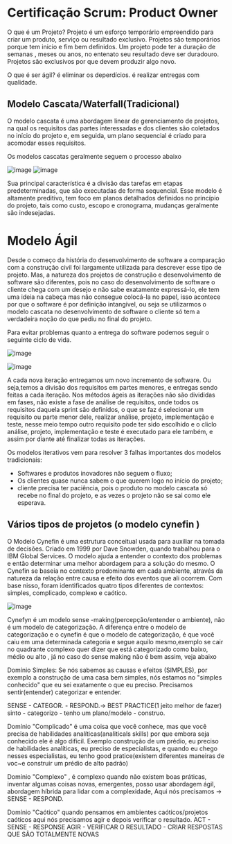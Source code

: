 # Certificação Scrum: Product Owner

O que é um Projeto?
Projeto é um esforço temporário empreendido para criar um produto, serviço ou resultado exclusivo.
Projetos são temporários porque tem inicio e fim bem definidos. Um projeto pode ter a duração de semanas , meses ou anos, no entenato seu resultado deve ser duradouro.
Projetos são exclusivos por que devem produzir algo novo.


O que é ser ágil? é eliminar os deperdícios. é realizar entregas com qualidade.

## Modelo Cascata/Waterfall(Tradicional)

O modelo cascata é uma abordagem linear de gerenciamento de projetos, na qual os requisitos das partes interessadas e dos clientes são coletados no início do projeto e, em seguida, um plano sequencial é criado para acomodar esses requisitos.

Os modelos cascatas geralmente seguem o processo abaixo

![image](https://user-images.githubusercontent.com/52088444/216328035-e113659f-611f-4334-a218-a7127e04ac7b.png)
![image](https://user-images.githubusercontent.com/52088444/216328173-2b6fe298-3916-491a-89e9-6ae1f3a5516f.png)

Sua principal característica é a divisão das tarefas em etapas predeterminadas, que são executadas de forma sequencial.
Esse modelo é altamente preditivo, tem foco em planos detalhados definidos no princípio do projeto, tais como custo, escopo e cronograma, mudanças geralmente são indesejadas.


# Modelo Ágil

Desde o começo da história do desenvolvimento de software a comparação com a construção civil foi largamente utilizada para descrever esse tipo de projeto. 
Mas, a natureza dos projetos de construção e desenvolvimento de software são diferentes, pois no caso do desenvolvimento de software o cliente chega com um desejo e não sabe exatamente expressá-lo, ele tem uma ideia na cabeça mas não consegue colocá-la no papel, isso acontece por que o software é por definição intangível, ou seja se utilizarmos o modelo cascata no desenvolvimento de software o cliente só tem a verdadeira noção do que pediu no final do projeto. 

Para evitar problemas quanto a entrega do software podemos seguir o seguinte ciclo de vida.

![image](https://user-images.githubusercontent.com/52088444/216332454-98aa9ef2-e974-43ca-b5ef-2b54cea60138.png)

![image](https://user-images.githubusercontent.com/52088444/216335532-f3b1af79-8890-41fe-81d0-ed7458ba258e.png)

A cada nova iteração entregamos um novo incremento de software.
Ou seja,temos a divisão dos requisitos em partes menores, e entregas sendo feitas a cada iteração. Nos métodos ágeis as iterações não são divididas em fases, não existe a fase de análise de requisitos, onde todos os requisitos daquela sprint são definidos, o que se faz é selecionar um requisito ou parte menor dele, realizar análise, projeto, implementação e teste, nesse meio tempo outro requisito pode ter sido escolhido e o cliclo análise, projeto, implementação e teste é executado para ele também, e assim por diante até finalizar todas as iterações.

Os modelos iterativos vem para resolver 3 falhas importantes dos modelos tradicionais:

- Softwares e produtos inovadores não seguem o fluxo;
- Os clientes quase nunca sabem o que querem logo no início do projeto;
- cliente precisa ter paciência, pois o produto no modelo cascata só recebe no final do projeto, e as vezes o projeto não se sai como ele esperava.

## Vários tipos de projetos (o modelo cynefin )

O Modelo Cynefin é uma estrutura conceitual usada para auxiliar na tomada de decisões. Criado em 1999 por Dave Snowden, quando trabalhou para o IBM Global Services. O modelo ajuda a entender o contexto dos problemas e então determinar uma melhor abordagem para a solução do mesmo. O Cynefin se baseia no contexto predominante em cada ambiente, através da natureza da relação entre causa e efeito dos eventos que ali ocorrem. Com base nisso, foram identificados quatro tipos diferentes de contextos: simples, complicado, complexo e caótico.

![image](https://user-images.githubusercontent.com/52088444/216338952-0959f19a-7fc1-4288-a2de-fc008397ece9.png)

Cynefyn é um modelo sense -making(percepção/entender o ambiente), não é um modelo de categorização. A diferença entre o modelo de categorização e o cynefin é que o modelo de categorização, é que você caiu em uma determinada categoria e segue aquilo mesmo,exemplo se cair no quadrante complexo quer dizer que está categorizado como baixo, médio ou alto , já no caso do sense making não é bem assim, veja abaixo

Domínio Simples: Se nós sabemos as causas e efeitos (SIMPLES), por exemplo a construção de uma casa bem simples, nós estamos no "simples conhecido" que eu sei exatamente o que eu preciso. Precisamos sentir(entender) categorizar e entender. 

SENSE - CATEGOR. - RESPOND.-> BEST PRACTICE(1 jeito melhor de fazer)
sinto - categorizo - tenho um plano/modelo - construo.


Domínio "Complicado" é uma coisa que você conhece, mas que você precisa de habilidades analíticas(analiticals skills) por que embora seja conhecido ele é algo dificil.
Exemplo construção de um prédio, eu preciso de habilidades analíticas, eu preciso de especialistas, e quando eu chego nesses especialistas, eu tenho good pratice(existem diferentes maneiras de voc~e construir um prédio de alto padrão)

Domínio "Complexo" , é complexo quando não existem boas práticas, inventar algumas coisas novas, emergentes, posso usar abordagem ágil, abordagem híbrida para lidar com a complexidade, Aqui nós precisamos -> SENSE - RESPOND.

Domínio "Caótico" quando pensamos em ambientes caóticos/projetos caóticos aqui nós precisamos agir e depois verificar o resultado.
ACT - SENSE - RESPONSE
AGIR - VERIFICAR O RESULTADO - CRIAR RESPOSTAS QUE SÃO TOTALMENTE NOVAS



